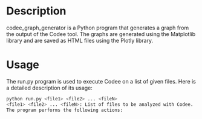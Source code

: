 # Description
codee_graph_generator is a Python program that generates a graph from the output of the Codee tool. The graphs are generated using the Matplotlib library and are saved as HTML files using the Plotly library.

# Usage
The run.py program is used to execute Codee on a list of given files. Here is a detailed description of its usage:

```bash
python run.py <file1> <file2> ... <fileN>
<file1> <file2> ... <fileN>: List of files to be analyzed with Codee.
The program performs the following actions:
```
